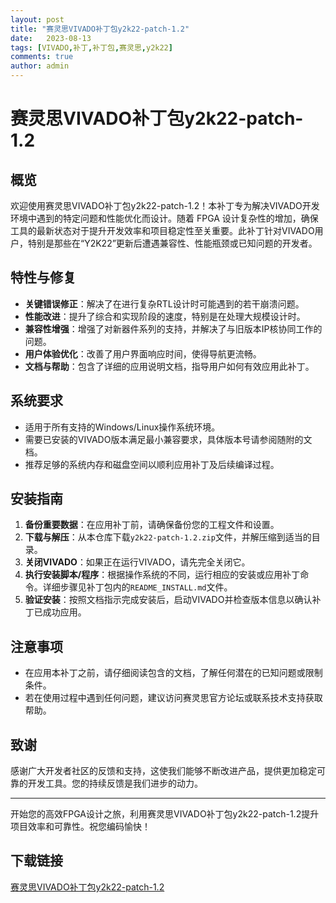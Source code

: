 ```yaml
---
layout: post
title: "赛灵思VIVADO补丁包y2k22-patch-1.2"
date:   2023-08-13
tags: [VIVADO,补丁,补丁包,赛灵思,y2k22]
comments: true
author: admin
---
```

# 赛灵思VIVADO补丁包y2k22-patch-1.2

## 概览

欢迎使用赛灵思VIVADO补丁包y2k22-patch-1.2！本补丁专为解决VIVADO开发环境中遇到的特定问题和性能优化而设计。随着 FPGA 设计复杂性的增加，确保工具的最新状态对于提升开发效率和项目稳定性至关重要。此补丁针对VIVADO用户，特别是那些在“Y2K22”更新后遭遇兼容性、性能瓶颈或已知问题的开发者。

## 特性与修复

- **关键错误修正**：解决了在进行复杂RTL设计时可能遇到的若干崩溃问题。
- **性能改进**：提升了综合和实现阶段的速度，特别是在处理大规模设计时。
- **兼容性增强**：增强了对新器件系列的支持，并解决了与旧版本IP核协同工作的问题。
- **用户体验优化**：改善了用户界面响应时间，使得导航更流畅。
- **文档与帮助**：包含了详细的应用说明文档，指导用户如何有效应用此补丁。

## 系统要求

- 适用于所有支持的Windows/Linux操作系统环境。
- 需要已安装的VIVADO版本满足最小兼容要求，具体版本号请参阅随附的文档。
- 推荐足够的系统内存和磁盘空间以顺利应用补丁及后续编译过程。

## 安装指南

1. **备份重要数据**：在应用补丁前，请确保备份您的工程文件和设置。
2. **下载与解压**：从本仓库下载`y2k22-patch-1.2.zip`文件，并解压缩到适当的目录。
3. **关闭VIVADO**：如果正在运行VIVADO，请先完全关闭它。
4. **执行安装脚本/程序**：根据操作系统的不同，运行相应的安装或应用补丁命令。详细步骤见补丁包内的`README_INSTALL.md`文件。
5. **验证安装**：按照文档指示完成安装后，启动VIVADO并检查版本信息以确认补丁已成功应用。

## 注意事项

- 在应用本补丁之前，请仔细阅读包含的文档，了解任何潜在的已知问题或限制条件。
- 若在使用过程中遇到任何问题，建议访问赛灵思官方论坛或联系技术支持获取帮助。
  
## 致谢

感谢广大开发者社区的反馈和支持，这使我们能够不断改进产品，提供更加稳定可靠的开发工具。您的持续反馈是我们进步的动力。

---

开始您的高效FPGA设计之旅，利用赛灵思VIVADO补丁包y2k22-patch-1.2提升项目效率和可靠性。祝您编码愉快！

## 下载链接

[赛灵思VIVADO补丁包y2k22-patch-1.2](https://pan.quark.cn/s/a7fb152e727a)